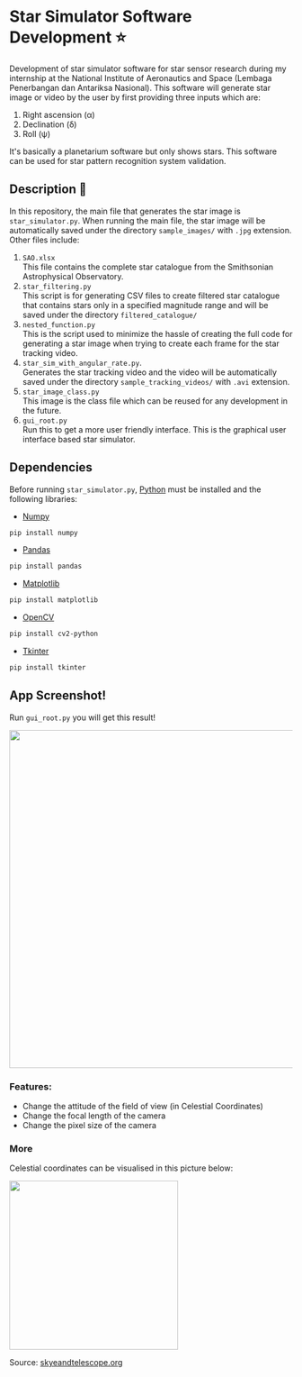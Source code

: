 # Star Simulator Software Development :star:
Development of star simulator software for star sensor research during my internship at the National Institute of Aeronautics and Space (Lembaga Penerbangan dan Antariksa Nasional). This software will generate star image or video by the user by first providing three inputs which are:
1. Right ascension (α)
2. Declination (δ)
3. Roll (ψ)

It's basically a planetarium software but only shows stars. This software can be used for star pattern recognition system validation.

## Description :blue_book:
In this repository, the main file that generates the star image is ```star_simulator.py```. When running the main file, the star image will be automatically saved under the directory ```sample_images/``` with ```.jpg``` extension. Other files include:
1. ```SAO.xlsx```
<br>This file contains the complete star catalogue from the Smithsonian Astrophysical Observatory.
2. ```star_filtering.py```
<br>This script is for generating CSV files to create filtered star catalogue that contains stars only in a specified magnitude range and will be saved under the directory ```filtered_catalogue/```
3. ```nested_function.py```
<br>This is the script used to minimize the hassle of creating the full code for generating a star image when trying to create each frame for the star tracking video.
4. ```star_sim_with_angular_rate.py```.
<br>Generates the star tracking video and the video will be automatically saved under the directory ```sample_tracking_videos/``` with ```.avi``` extension.
5. ```star_image_class.py```
<br>This image is the class file which can be reused for any development in the future.
6. ```gui_root.py```
<br>Run this to get a more user friendly interface. This is the graphical user interface based star simulator.

## Dependencies
Before running ```star_simulator.py```, [Python](https://www.python.org/downloads/) must be installed and the following libraries:
* [Numpy](https://numpy.org/doc/stable/)
```bash
pip install numpy
```
* [Pandas](https://pandas.pydata.org/docs/)
```bash
pip install pandas
```
* [Matplotlib](https://matplotlib.org/3.3.3/contents.html)
```bash
pip install matplotlib
```
* [OpenCV](https://docs.opencv.org/master/)
```bash
pip install cv2-python
```
* [Tkinter](https://docs.python.org/3/library/tk.html)
```bash
pip install tkinter
```

## App Screenshot!

Run `gui_root.py` you will get this result!

<img src="https://user-images.githubusercontent.com/32363208/124360155-78613e80-dc52-11eb-8900-1ae988bedbf2.png" height=600/>

### Features:
- Change the attitude of the field of view (in Celestial Coordinates)
- Change the focal length of the camera
- Change the pixel size of the camera

### More

Celestial coordinates can be visualised in this picture below:

<img src="https://user-images.githubusercontent.com/32363208/124360625-02aaa200-dc55-11eb-8c31-0117c47144d4.jpg" width=300/>

Source: [skyeandtelescope.org](https://skyandtelescope.org/astronomy-resources/right-ascension-declination-celestial-coordinates/)
